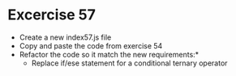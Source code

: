# Excercise 57

* Create a new index57.js file
* Copy and paste the code from exercise 54
* Refactor the code so it match the new requirements:* 
  * Replace if/ese statement for a conditional ternary operator
